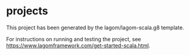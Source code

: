 # projects

This project has been generated by the lagom/lagom-scala.g8 template. 

For instructions on running and testing the project, see https://www.lagomframework.com/get-started-scala.html.
